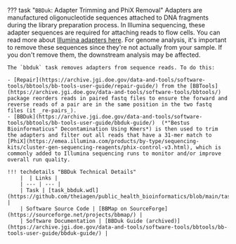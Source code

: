 ??? task "`BBDuk`: Adapter Trimming and PhiX Removal"
    Adapters are manufactured oligonucleotide sequences attached to DNA fragments during the library preparation process. In Illumina sequencing, these adapter sequences are required for attaching reads to flow cells. You can read more about [Illumina adapters here](https://emea.support.illumina.com/bulletins/2020/06/illumina-adapter-portfolio.html). For genome analysis, it's important to remove these sequences since they're not actually from your sample. If you don't remove them, the downstream analysis may be affected.

    The `bbduk` task removes adapters from sequence reads. To do this:

    - [Repair](https://archive.jgi.doe.gov/data-and-tools/software-tools/bbtools/bb-tools-user-guide/repair-guide/) from the [BBTools](https://archive.jgi.doe.gov/data-and-tools/software-tools/bbtools/) package reorders reads in paired fastq files to ensure the forward and reverse reads of a pair are in the same position in the two fastq files (it _re-pairs_).
    - [BBDuk](https://archive.jgi.doe.gov/data-and-tools/software-tools/bbtools/bb-tools-user-guide/bbduk-guide/)  (*"Bestus Bioinformaticus" Decontamination Using Kmers*) is then used to trim the adapters and filter out all reads that have a 31-mer match to [PhiX](https://emea.illumina.com/products/by-type/sequencing-kits/cluster-gen-sequencing-reagents/phix-control-v3.html), which is commonly added to Illumina sequencing runs to monitor and/or improve overall run quality.

    !!! techdetails "BBDuk Technical Details"
        |  | Links |
        | --- | --- |
        | Task | [task_bbduk.wdl](https://github.com/theiagen/public_health_bioinformatics/blob/main/tasks/quality_control/read_filtering/task_bbduk.wdl) |
        | Software Source Code | [BBMap on SourceForge](https://sourceforge.net/projects/bbmap/) |
        | Software Documentation | [BBDuk Guide (archived)](https://archive.jgi.doe.gov/data-and-tools/software-tools/bbtools/bb-tools-user-guide/bbduk-guide/) |
